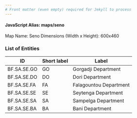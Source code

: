 ```yaml
---
# Front matter (even empty) required for Jekyll to process
---
```


#### JavaScript Alias: maps/seno

Map Name: Seno
Dimensions (Width x Height): 600x460

### List of Entities

ID | Short label | Label
---|---|---|
BF.SA.SE.GO|GO|Gorgadji Department
BF.SA.SE.DO|DO|Dori Department
BF.SA.SE.FA|FA|Falagountou Department
BF.SA.SE.SE|SE|Seytenga Department
BF.SA.SE.SA|SA|Sampelga Department
BF.SA.SE.BA|BA|Bani Department

